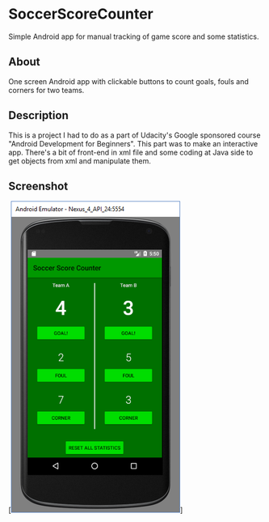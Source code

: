 # SoccerScoreCounter
Simple Android app for manual tracking of game score and some statistics.

## About
One screen Android app with clickable buttons to count goals, fouls and corners for two teams.

## Description
This is a project I had to do as a part of Udacity's Google sponsored course "Android Development for Beginners".
This part was to make an interactive app. There's a bit of front-end in xml file and some coding at Java side to get objects from xml
and manipulate them.

## Screenshot

[![app screenshot](https://raw.githubusercontent.com/pszeptynski/SoccerScoreCounter/master/SoccerScoreCounter.png)]
